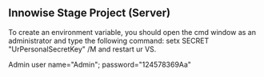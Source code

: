 Innowise Stage Project (Server)
-----------------------------------------------------------------------------------------
To create an environment variable, you should open the cmd window as an administrator and type the following command: setx SECRET "UrPersonalSecretKey" /M
and restart ur VS.

Admin user name="Admin"; password="124578369Aa"
